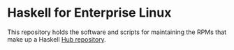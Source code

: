 Haskell for Enterprise Linux
============================

This repository holds the software and scripts for
maintaining the RPMs that make up a Haskell [Hub
repository](justhub.org).
